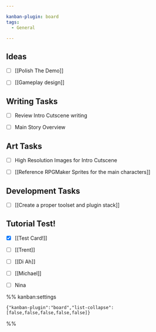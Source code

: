 ```yaml
---

kanban-plugin: board
tags:
  - General

---
```


## Ideas

- [ ] [[Polish The Demo]]
- [ ] [[Gameplay design]]


## Writing Tasks

- [ ] Review Intro Cutscene writing
- [ ] Main Story Overview


## Art Tasks

- [ ] High Resolution Images for Intro Cutscene
- [ ] [[Reference RPGMaker Sprites for the main characters]]


## Development Tasks

- [ ] [[Create a proper toolset and plugin stack]]


## Tutorial Test!

- [x] [[Test Card!]]
- [ ] [[Trent]]
- [ ] [[Di Ah]]
- [ ] [[Michael]]
- [ ] Nina




%% kanban:settings
```
{"kanban-plugin":"board","list-collapse":[false,false,false,false,false]}
```
%%